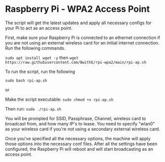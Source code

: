 # Raspberry Pi - WPA2 Access Point
The script will get the latest updates and apply all necessary configs for your Pi to act as an access point.

First, make sure your Raspberry Pi is connected to an ethernet connection if you are not using an external wireless card for an initial internet connection.
Run the following commands.

```sudo apt install wget -y```
then
```wget https://raw.githubusercontent.com/BwithE/rpi-wpa2/main/rpi-ap.sh```

To run the script, run the following

```sudo bash rpi-ap.sh```

or

Make the script executable: ```sudo chmod +x rpi-ap.sh```

Then run: ```sudo ./rpi-ap.sh```

You will be prompted for SSID, Passphrase, Channel, wireless card to broadcast from, and how many IP's to lease.
You need to specify "wlan0" as your wireless card if you're not using a secondary external wireless card.

Once you've specified all the necessary options, the machine will apply those options into the necessary conf files.
After all the settings have been configured, the Raspberry Pi will reboot and will start broadcasting as an access point.
